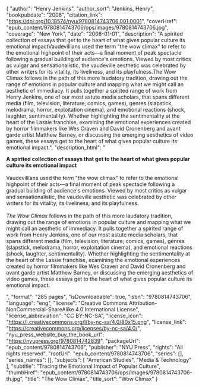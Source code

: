 {
  "author": "Henry Jenkins",
  "author_sort": "Jenkins, Henry",
  "bookpubdate": "2006",
  "citation_link": "https://doi.org/10.18574/nyu/9780814743706.001.0001",
  "coverHref": "epub_content/9780814743706/ops/images/9780814743706.jpg",
  "coverage": "New York",
  "date": "2006-01-01",
  "description": "A spirited collection of essays that get to the heart of what gives popular culture its emotional impactVaudevillians used the term \"the wow climax\" to refer to the emotional highpoint of their acts—a final moment of peak spectacle following a gradual building of audience's emotions. Viewed by most critics as vulgar and sensationalistic, the vaudeville aesthetic was celebrated by other writers for its vitality, its liveliness, and its playfulness.The Wow Climax follows in the path of this more laudatory tradition, drawing out the range of emotions in popular culture and mapping what we might call an aesthetic of immediacy. It pulls together a spirited range of work from Henry Jenkins, one of our most astute media scholars, that spans different media (film, television, literature, comics, games), genres (slapstick, melodrama, horror, exploitation cinema), and emotional reactions (shock, laughter, sentimentality). Whether highlighting the sentimentality at the heart of the Lassie franchise, examining the emotional experiences created by horror filmmakers like Wes Craven and David Cronenberg and avant garde artist Matthew Barney, or discussing the emerging aesthetics of video games, these essays get to the heart of what gives popular culture its emotional impact.",
  "description_html": "<p><b>A spirited collection of essays that get to the heart of what gives popular culture its emotional impact</b><br><br>Vaudevillians used the term \"the wow climax\" to refer to the emotional highpoint of their acts—a final moment of peak spectacle following a gradual building of audience's emotions. Viewed by most critics as vulgar and sensationalistic, the vaudeville aesthetic was celebrated by other writers for its vitality, its liveliness, and its playfulness.<br><br><i>The Wow Climax</i> follows in the path of this more laudatory tradition, drawing out the range of emotions in popular culture and mapping what we might call an aesthetic of immediacy. It pulls together a spirited range of work from Henry Jenkins, one of our most astute media scholars, that spans different media (film, television, literature, comics, games), genres (slapstick, melodrama, horror, exploitation cinema), and emotional reactions (shock, laughter, sentimentality). Whether highlighting the sentimentality at the heart of the Lassie franchise, examining the emotional experiences created by horror filmmakers like Wes Craven and David Cronenberg and avant garde artist Matthew Barney, or discussing the emerging aesthetics of video games, these essays get to the heart of what gives popular culture its emotional impact.</p>",
  "format": "285 pages",
  "isDownloadable": true,
  "isbn": "9780814743706",
  "language": "eng",
  "license": "Creative Commons Attribution-NonCommercial-ShareAlike 4.0 International License",
  "license_abbreviation": "CC BY-NC-SA",
  "license_icon": "https://i.creativecommons.org/l/by-nc-sa/4.0/80x15.png",
  "license_link": "https://creativecommons.org/licenses/by-nc-sa/4.0/",
  "nyu_press_website_buy_the_book_url": "https://nyupress.org/9780814742839",
  "packageUrl": "epub_content/9780814743706",
  "publisher": "NYU Press",
  "rights": "All rights reserved",
  "rootUrl": "epub_content/9780814743706",
  "series": [],
  "series_names": [],
  "subjects": [
    "American Studies",
    "Media & Technology"
  ],
  "subtitle": "Tracing the Emotional Impact of Popular Culture",
  "thumbHref": "epub_content/9780814743706/ops/images/9780814743706-th.jpg",
  "title": "The Wow Climax",
  "title_sort": "Wow Climax"
}
